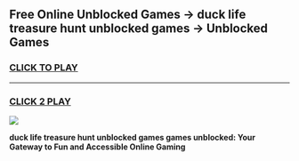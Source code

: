 
## Free Online Unblocked Games → duck life treasure hunt unblocked games → Unblocked Games
<h3>
<a href="https://premium.freeplayer.one?title=duck_life_treasure_hunt_unblocked_games&ref=21F">CLICK TO PLAY</a></h3>
<hr>

<h3>
<a href="https://premium.freeplayer.one?title=duck_life_treasure_hunt_unblocked_games&ref=21F">CLICK 2 PLAY</a>
  
</h3>

<a href="https://premium.freeplayer.one?title=duck_life_treasure_hunt_unblocked_games&ref=21F/"><img src="https://clearcache.store/games.png"></a>


**duck life treasure hunt unblocked games games unblocked: Your Gateway to Fun and Accessible Online Gaming**
